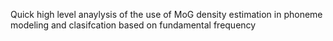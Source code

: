 Quick high level anaylysis of the use of MoG density estimation in phoneme modeling and clasifcation based on fundamental frequency

